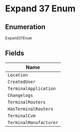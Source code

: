 
# Expand 37 Enum

## Enumeration

`Expand37Enum`

## Fields

| Name |
|  --- |
| `Location` |
| `CreatedUser` |
| `TerminalApplication` |
| `Changelogs` |
| `TerminalRouters` |
| `HasTerminalRouters` |
| `TerminalCvm` |
| `TerminalManufacturer` |

